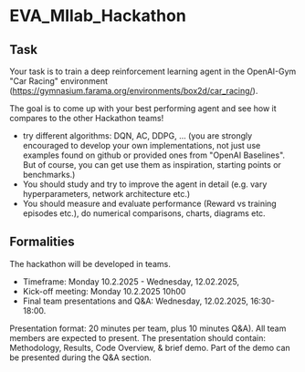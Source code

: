 # EVA_MIlab_Hackathon

## Task
Your task is to train a deep reinforcement learning agent in the OpenAI-Gym "Car Racing" environment (https://gymnasium.farama.org/environments/box2d/car_racing/).

The goal is to come up with your best performing agent and see how it compares to the other Hackathon teams!

- try different algorithms: DQN, AC, DDPG, ...
  (you are strongly encouraged to develop your own implementations, not just use examples found on github or provided ones from "OpenAI Baselines". But of course, you can get use them as inspiration, starting points or benchmarks.)
- You should study and try to improve the agent in detail (e.g. vary hyperparameters, network architecture etc.)
- You should measure and evaluate performance (Reward vs training episodes etc.), do numerical comparisons, charts, diagrams etc.

## Formalities
The hackathon will be developed in teams. 
- Timeframe: Monday 10.2.2025 - Wednesday, 12.02.2025,
- Kick-off meeting: Monday 10.2.2025 10h00
- Final team presentations and Q&A: Wednesday, 12.02.2025, 16:30-18:00.

Presentation format:  20 minutes per team, plus 10 minutes Q&A). All team members are expected to present. The presentation should contain: Methodology, Results, Code Overview, & brief demo. Part of the demo can be presented during the Q&A section.